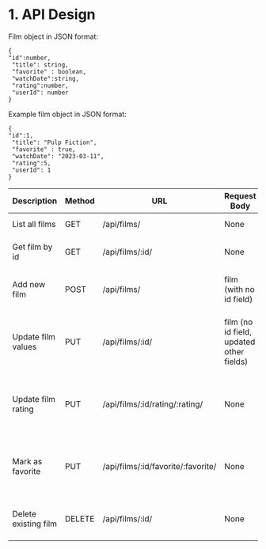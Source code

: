 # 1. API Design

Film object in JSON format:

    {
    "id":number,
     "title": string,
     "favorite" : boolean, 
     "watchDate":string, 
     "rating":number, 
     "userId": number 
    }
Example film object in JSON format:

    {
    "id":1,
     "title": "Pulp Fiction",
     "favorite" : true, 
     "watchDate": "2023-03-11", 
     "rating":5, 
     "userId": 1 
    }

| Description          | Method | URL                                | Request Body                             | Response (200 OK)     | Error                                                        |
| -------------------- | ------ | ---------------------------------- | ---------------------------------------- | --------------------- | ------------------------------------------------------------ |
| List all films       | GET    | /api/films/                        | None                                     | [film1, film2, ...]   | 500                                                          |
| Get film by id       | GET    | /api/films/:id/                    | None                                     | film with matching id | 404(film not found), 500                                     |
| Add new film         | POST   | /api/films/                        | film (with no id field)                  | created film          | 422(invalid input), 503(database error)                      |
| Update film values   | PUT    | /api/films/:id/                    | film (no id field, updated other fields) | updated film          | 404(film not found), 422(invalid input), 503(database error) |
| Update film rating   | PUT    | /api/films/:id/rating/:rating/     | None                                     | updated film          | 404(film not found), 422(invalid input), 503(database error) |
| Mark as favorite     | PUT    | /api/films/:id/favorite/:favorite/ | None                                     | updated film          | 404(film not found), 422(invalid input), 503(database error) |
| Delete existing film | DELETE | /api/films/:id/                    | None                                     | Deleted film          | 404(film not found), 503(database error)                     |
